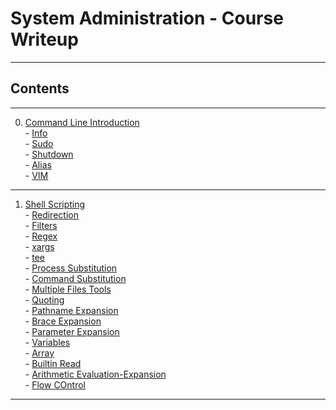 # System Administration - Course Writeup

---------------
## Contents
---------------
0. [Command Line Introduction](./Command_Line_Introduction)  
  \- [Info](Command_Line_Introduction/#--info)  
  \- [Sudo](Command_Line_Introduction/#--sudo)  
  \- [Shutdown](Command_Line_Introduction/#--shutdown)   
  \- [Alias](Command_Line_Introduction/#--alias)   
  \- [VIM](Command_Line_Introduction/#--vim)   
---------------  
1. [Shell Scripting](./Shell_Scripting)  
  \- [Redirection](./Shell_Scripting/#--redirection)  
  \- [Filters](./Shell_Scripting/#--filters)  
  \- [Regex](./Shell_Scripting/#--regex)  
  \- [xargs](./Shell_Scripting/#--xargs)  
  \- [tee](./Shell_Scripting/#--tee)  
  \- [Process Substitution](./Shell_Scripting/#--process-substitution)  
  \- [Command Substitution](./Shell_Scripting/#--command-substitution)  
  \- [Multiple Files Tools](./Shell_Scripting/#--multiple-file-tools)  
  \- [Quoting](./Shell_Scripting/#--quoting)  
  \- [Pathname Expansion](./Shell_Scripting/#--pathname-expansion)  
  \- [Brace Expansion](./Shell_Scripting/#--brace-expansion)  
  \- [Parameter Expansion](./Shell_Scripting/#--parameter-expansion)  
  \- [Variables](./Shell_Scripting/#--variables)  
  \- [Array](./Shell_Scripting/#--array)  
  \- [Builtin Read](./Shell_Scripting/#--builtin-read)  
  \- [Arithmetic Evaluation-Expansion](./Shell_Scripting/#--erithmetic-evaluation-expansion)   
  \- [Flow COntrol](./Shell_Scripting/#--flow-control)  

---------------
